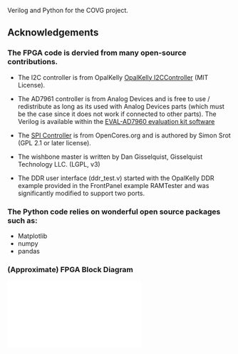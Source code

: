 Verilog and Python for the COVG project.



## Acknowledgements 

### The FPGA code is dervied from many open-source contributions. 

* The I2C controller is from OpalKelly [OpalKelly I2CController](https://github.com/opalkelly-opensource/design-resources/tree/main/HDLComponents/I2CController) (MIT License).

* The AD7961 controller is from Analog Devices and is free to use / redistribute as long as its used with Analog Devices parts (which must be the case since it does not work if connected to other parts). The Verilog is available within the [EVAL-AD7960 evaluation kit software](https://www.analog.com/en/design-center/evaluation-hardware-and-software/evaluation-boards-kits/eval-ad7960.html#eb-overview)

* The [SPI Controller](http://www.opencores.org/projects/spi/) is from OpenCores.org and is authored by Simon Srot (GPL 2.1 or later license). 

* The wishbone master is written by Dan Gisselquist, Gisselquist Technology LLC. (LGPL, v3) 

* The DDR user interface (ddr_test.v) started with the OpalKelly DDR example provided in the FrontPanel example RAMTester and was significantly modified to support two ports.

### The Python code relies on wonderful open source packages such as:

* Matplotlib 
* numpy
* pandas

### (Approximate) FPGA Block Diagram 
![Block diagram](docs/block_diagram/fpga_block_diagram.pdf)
